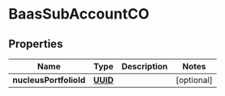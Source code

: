 
# BaasSubAccountCO

## Properties
Name | Type | Description | Notes
------------ | ------------- | ------------- | -------------
**nucleusPortfolioId** | [**UUID**](UUID.md) |  |  [optional]



